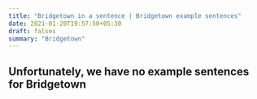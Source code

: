 ```yaml
---
title: "Bridgetown in a sentence | Bridgetown example sentences"
date: 2021-01-20T19:57:50+05:30
draft: falses
summary: "Bridgetown"
---
```

## Unfortunately, we have no example sentences for Bridgetown                 
